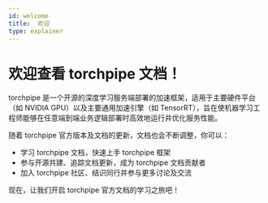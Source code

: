 ```yaml
---
id: welcome
title:  欢迎
type: explainer
---
```


# 欢迎查看 torchpipe 文档！
torchpipe 是一个开源的深度学习服务端部署的加速框架，适用于主要硬件平台（如 NVIDIA GPU）以及主要通用加速引擎（如 TensorRT），旨在使机器学习工程师能够在任意端到端业务逻辑部署时高效地运行并优化服务性能。

随着 torchpipe 官方版本及文档的更新，文档也会不断调整，你可以：

- 学习 torchpipe 文档，快速上手 torchpipe 框架
- 参与开源共建、追踪文档更新，成为 torchpipe 文档贡献者
- 加入 torchpipe 社区、结识同行并参与更多讨论及交流

现在，让我们开启 torchpipe 官方文档的学习之旅吧！